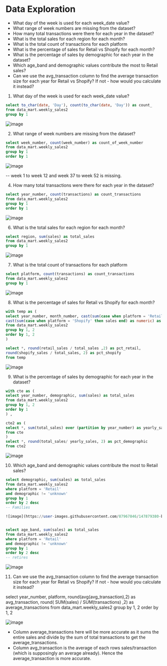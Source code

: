 # Data Exploration

- What day of the week is used for each week_date value?
- What range of week numbers are missing from the dataset?
- How many total transactions were there for each year in the dataset?
- What is the total sales for each region for each month?
- What is the total count of transactions for each platform
- What is the percentage of sales for Retail vs Shopify for each month?
- What is the percentage of sales by demographic for each year in the dataset?
- Which age_band and demographic values contribute the most to Retail sales?
- Can we use the avg_transaction column to find the average transaction size for each year for Retail vs Shopify? If not - how would you calculate it instead?

1. What day of the week is used for each week_date value?

```sql
select to_char(date, 'Day'), count(to_char(date, 'Day')) as count_
from data_mart.weekly_sales2
group by 1 
``` 

![image](https://user-images.githubusercontent.com/87967846/147879146-95e19299-a305-408a-a5a5-5c5d635945c8.png)

2. What range of week numbers are missing from the dataset?

```sql
select week_number, count(week_number) as count_of_week_number
from data_mart.weekly_sales2
group by 1 
order by 1 
```
![image](https://user-images.githubusercontent.com/87967846/147879199-c12e34a8-a79b-4919-8983-a3acd5d7911c.png)

-- week 1 to week 12 and week 37 to week 52 is missing.

4. How many total transactions were there for each year in the dataset?

```sql
select year_number, count(transactions) as count_transactions 
from data_mart.weekly_sales2
group by 1 
order by 1 
```
![image](https://user-images.githubusercontent.com/87967846/147879245-ae50d1db-e4b3-4cdb-90a4-07115b1b9e14.png)


6. What is the total sales for each region for each month?

```sql
select region, sum(sales) as total_sales
from data_mart.weekly_sales2
group by 1 
```

![image](https://user-images.githubusercontent.com/87967846/147879249-122f4bd8-cf13-4495-9a13-19323e44ecc6.png)

7. What is the total count of transactions for each platform

```sql
select platform, count(transactions) as count_transactions
from data_mart.weekly_sales2 
group by 1 
```
![image](https://user-images.githubusercontent.com/87967846/147879260-ab0afaf6-b9de-4e10-b733-b7a7ba3c0ea2.png)


8. What is the percentage of sales for Retail vs Shopify for each month?

```sql
with temp as (
select year_number, month_number, cast(sum(case when platform = 'Retail' then sales end) as numeric) as Retail_sales, 
cast(sum(case when platform = 'Shopify' then sales end) as numeric) as Shopify_sales, cast(sum(sales) as numeric) as total_sales 
from data_mart.weekly_sales2
group by 1, 2
order by 1, 2 
)  

select *, round(retail_sales / total_sales ,2) as pct_retail, 
round(shopify_sales / total_sales, 2) as pct_shopify 
from temp 
```
![image](https://user-images.githubusercontent.com/87967846/147879289-c18b119c-6d2a-4cec-880d-ac6f2ef3e9ae.png)


9. What is the percentage of sales by demographic for each year in the dataset?

```sql
with cte as (
select year_number, demographic, sum(sales) as total_sales
from data_mart.weekly_sales2 
group by 1, 2
order by 1 
) , 

cte2 as (
select *, sum(total_sales) over (partition by year_number) as yearly_sales
from cte 
)
select *, round(total_sales/ yearly_sales, 2) as pct_demographic 
from cte2 
```

![image](https://user-images.githubusercontent.com/87967846/147879308-f4ecdaf0-526a-4e8d-855d-3a63b42a5e45.png)


10. Which age_band and demographic values contribute the most to Retail sales?

```sql
select demographic, sum(sales) as total_sales 
from data_mart.weekly_sales2
where platform = 'Retail'
and demographic != 'unknown'
group by 1 
order by 2 desc 
-- Families 

![image](https://user-images.githubusercontent.com/87967846/147879380-b8cea2a9-3010-4924-80ab-bd97fed30f8d.png)


select age_band, sum(sales) as total_sales 
from data_mart.weekly_sales2
where platform = 'Retail'
and demographic != 'unknown'
group by 1 
order by 2 desc 
-- retires 
```

![image](https://user-images.githubusercontent.com/87967846/147879389-a4908d37-0c75-419f-9c7e-efbfcff8be7e.png)


11. Can we use the avg_transaction column to find the average transaction size for each year for Retail vs Shopify? If not - how would you calculate it instead?

select year_number, platform, round(avg(avg_transaction),2) as avg_transaction, round( SUM(sales) / SUM(transactions) ,2) as average_transactions
from data_mart.weekly_sales2
group by 1, 2
order by 1, 2 

![image](https://user-images.githubusercontent.com/87967846/147879407-b8eb135a-5701-4d14-86a0-a0f01c0d6b16.png)

- Column average_transactions here will be more accurate as it sums the entire sales and divide by the sum of total transactions to get the average_transactions. 
- Column avg_transaction is the average of each rows sales/transaction (which is supposingly an average already). Hence the average_transaction is more accurate. 

